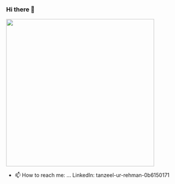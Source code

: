 ### Hi there 👋

<img src="https://github-readme-stats.vercel.app/api?username=Tanzeel-khan&show_icons=true&theme=ADD_THEME_HERE" width="400">


- 📫 How to reach me: ...
  LinkedIn: tanzeel-ur-rehman-0b6150171

